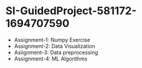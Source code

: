 # SI-GuidedProject-581172-1694707590
* Assignment-1: Numpy Exercise 
* Assignment-2: Data Visualization
* Asiignment-3: Data preprocessing
* Assignment-4: ML Algorithms
